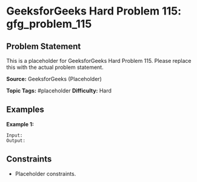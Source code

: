 # GeeksforGeeks Hard Problem 115: gfg_problem_115

## Problem Statement

This is a placeholder for GeeksforGeeks Hard Problem 115.
Please replace this with the actual problem statement.

**Source:** GeeksforGeeks (Placeholder)

**Topic Tags:** #placeholder
**Difficulty:** Hard

## Examples

**Example 1:**

```
Input:
Output:
```

## Constraints

- Placeholder constraints.
